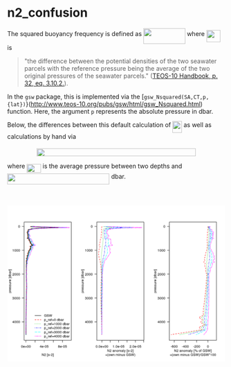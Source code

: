 # n2_confusion

The squared buoyancy frequency is defined as <img src="/tex/bd2177a908f1cd4fc2ab2dd25029bfff.svg?invert_in_darkmode&sanitize=true" align=middle width=96.71016959999999pt height=35.76220559999998pt/> where <img src="/tex/3f5d596c61b4bf3d7b4fe363ddd43d6d.svg?invert_in_darkmode&sanitize=true" align=middle width=32.28892919999999pt height=27.6567522pt/> is 
> "the difference between the potential densities of the two seawater parcels with the reference pressure being the average of the two original pressures of the seawater parcels." ([TEOS-10 Handbook, p. 32, eq. 3.10.2.](http://www.teos-10.org/pubs/TEOS-10_Manual.pdf)).

In the `gsw` package, this is implemented via the [`gsw_Nsquared(SA,CT,p,{lat})`}(http://www.teos-10.org/pubs/gsw/html/gsw_Nsquared.html) function. Here, the argument `p` represents the absolute pressure in dbar.

Below, the differences between this default calculation of <img src="/tex/4c87ee198ded31321f89b44a38a0ad5a.svg?invert_in_darkmode&sanitize=true" align=middle width=21.552516149999988pt height=26.76175259999998pt/> as well as calculations by hand via
<p align="center"><img src="/tex/58b039826e9a5ca748f176030e188608.svg?invert_in_darkmode&sanitize=true" align=middle width=368.70809414999997pt height=18.7598829pt/></p>
where <img src="/tex/d5045ee344b8c3d2dd534530654e4ba2.svg?invert_in_darkmode&sanitize=true" align=middle width=32.825210549999994pt height=20.09134050000002pt/> is the average pressure between two depths and <img src="/tex/2a638cab2af4cab12414b23132aef642.svg?invert_in_darkmode&sanitize=true" align=middle width=236.47834814999993pt height=24.65753399999998pt/> dbar.

<br><br>
<img align="left" width="2000" src="_bookdown_files/bookdown_files/figure-html/n2_plot-1.png">

